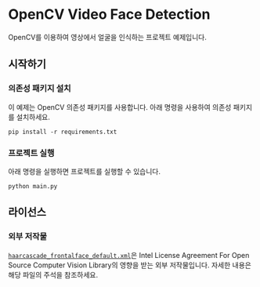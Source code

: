 # OpenCV Video Face Detection
OpenCV를 이용하여 영상에서 얼굴을 인식하는 프로젝트 예제입니다.

## 시작하기
### 의존성 패키지 설치
이 예제는 OpenCV 의존성 패키지를 사용합니다. 아래 명령을 사용하여 의존성 패키지를 설치하세요.

```
pip install -r requirements.txt
```

### 프로젝트 실행
아래 명령을 실행하면 프로젝트를 실행할 수 있습니다.  
```
python main.py
```

## 라이선스
### 외부 저작물
[`haarcascade_frontalface_default.xml`](./haarcascade_frontalface_default.xml)은 Intel License Agreement For Open Source Computer Vision Library의 영향을 받는 외부 저작물입니다. 자세한 내용은 해당 파일의 주석을 참조하세요.
